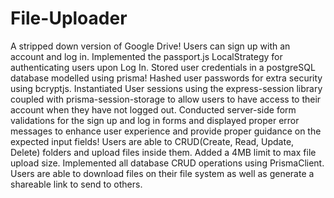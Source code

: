 # File-Uploader

A stripped down version of Google Drive! Users can sign up with an account and log in. 
Implemented the passport.js LocalStrategy for authenticating users upon Log In. 
Stored user credentials in a postgreSQL database modelled using prisma! 
Hashed user passwords for extra security using bcryptjs. 
Instantiated User sessions using the express-session library coupled with prisma-session-storage to allow users to have access to their account when they have not logged out. 
Conducted server-side form validations for the sign up and log in forms and displayed proper error messages to enhance user experience and provide proper guidance on the expected input fields! 
Users are able to CRUD(Create, Read, Update, Delete) folders and upload files inside them. 
Added a 4MB limit to max file upload size. 
Implemented all database CRUD operations using PrismaClient. 
Users are able to download files on their file system as well as generate a shareable link to send to others.  